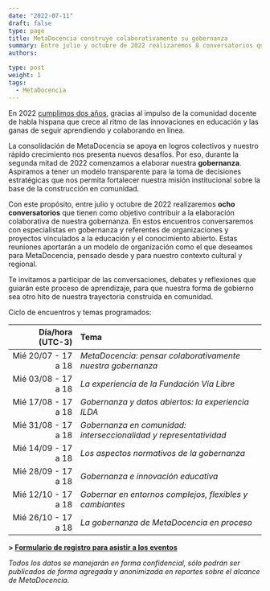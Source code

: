 ```yaml
---
date: "2022-07-11"
draft: false
type: page
title: MetaDocencia construye colaborativamente su gobernanza 
summary: Entre julio y octubre de 2022 realizaremos 8 conversatorios que tienen como objetivo contribuir a la elaboración colaborativa de nuestra gobernanza
authors: 

type: post
weight: 1
tags: 
  - MetaDocencia
---
```


En 2022 [cumplimos dos años](https://www.metadocencia.org/post/cumple_mes_dos_anios/), gracias al impulso de la comunidad docente de habla hispana que crece al ritmo de las innovaciones en educación y las ganas de seguir aprendiendo y colaborando en línea.

La consolidación de MetaDocencia se apoya en logros colectivos y nuestro rápido crecimiento nos presenta nuevos desafíos. Por eso, durante la segunda mitad de 2022 comenzamos a elaborar nuestra **gobernanza**. Aspiramos a tener un modelo transparente para la toma de decisiones estratégicas que nos permita fortalecer nuestra misión institucional sobre la base de la construcción en comunidad.

Con este propósito, entre julio y octubre de 2022 realizaremos **ocho conversatorios** que tienen como objetivo contribuir a la elaboración colaborativa de nuestra gobernanza. En estos encuentros conversaremos con especialistas en gobernanza y referentes de organizaciones y proyectos vinculados a la educación y el conocimiento abierto. Estas reuniones aportarán a un modelo de organización como el que deseamos para MetaDocencia, pensado desde y para nuestro contexto cultural y regional.

Te invitamos a participar de las conversaciones, debates y reflexiones que guiarán este proceso de aprendizaje, para que nuestra forma de gobierno sea otro hito de nuestra trayectoria construida en comunidad. 

Ciclo de encuentros y temas programados:

|  Día/hora (UTC-3) | Tema |
| ---:  | :----------- |
|Mié 20/07 - 17 a 18 | *MetaDocencia: pensar colaborativamente nuestra gobernanza* | 
|Mié 03/08 - 17 a 18 | *La experiencia de la Fundación Vía Libre* | 
|Mié 17/08 - 17 a 18 | *Gobernanza y datos abiertos: la experiencia ILDA* |
|Mié 31/08 - 17 a 18 | *Gobernanza en comunidad: interseccionalidad y representatividad* |
|Mié 14/09 - 17 a 18 | *Los aspectos normativos de la gobernanza* |
|Mié 28/09 - 17 a 18 | *Gobernanza e innovación educativa* |
|Mié 12/10 - 17 a 18 | *Gobernar en entornos complejos, flexibles y cambiantes* |
|Mié 26/10 - 17 a 18 | *La gobernanza de MetaDocencia en proceso* |

**> [Formulario de registro para asistir a los eventos](https://docs.google.com/forms/d/e/1FAIpQLSfUHrL4F10zWwOuRKW0I8y-_7YT1p8PslzIk7jLBuoR41Hs-Q/viewform)**

*Todos los datos se manejarán en forma confidencial, sólo podrán ser publicados de forma agregada y anonimizada en reportes sobre el alcance de MetaDocencia.*
